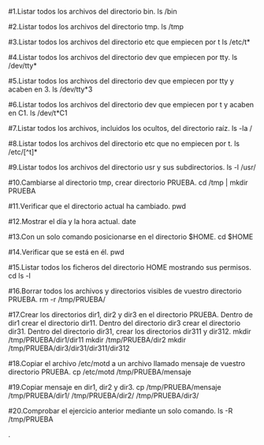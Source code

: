 #1.Listar todos los archivos del directorio bin.
ls /bin

#2.Listar todos los archivos del directorio tmp.
ls /tmp

#3.Listar todos los archivos del directorio etc que empiecen por t
ls /etc/t*

#4.Listar todos los archivos del directorio dev que empiecen por tty.
ls /dev/tty*

#5.Listar todos los archivos del directorio dev que empiecen por tty y acaben en 3.
ls /dev/tty*3

#6.Listar todos los archivos del directorio dev que empiecen por t y acaben en C1.
ls /dev/t*C1

#7.Listar todos los archivos, incluidos los ocultos, del directorio raíz.
ls -la /

#8.Listar todos los archivos del directorio etc que no empiecen por t.
ls /etc/[^t]*

#9.Listar todos los archivos del directorio usr y sus subdirectorios.
ls -l /usr/

#10.Cambiarse al directorio tmp, crear directorio PRUEBA.
cd /tmp | mkdir PRUEBA

#11.Verificar que el directorio actual ha cambiado.
pwd

#12.Mostrar el día y la hora actual.
date

#13.Con un solo comando posicionarse en el directorio $HOME.
cd $HOME

#14.Verificar que se está en él.
pwd

#15.Listar todos los ficheros del directorio HOME mostrando sus permisos.
cd ls -l


#16.Borrar todos los archivos y directorios visibles de vuestro directorio PRUEBA.
rm -r /tmp/PRUEBA/

#17.Crear los directorios dir1, dir2 y dir3 en el directorio PRUEBA. Dentro de dir1 crear el directorio dir11. Dentro del directorio dir3 crear el directorio dir31. Dentro del directorio dir31, crear los directorios dir311 y dir312.
mkdir /tmp/PRUEBA/dir1/dir11
mkdir /tmp/PRUEBA/dir2
mkdir /tmp/PRUEBA/dir3/dir31/dir311/dir312

#18.Copiar el archivo /etc/motd a un archivo llamado mensaje de vuestro directorio PRUEBA.
cp /etc/motd /tmp/PRUEBA/mensaje

#19.Copiar mensaje en dir1, dir2 y dir3.
cp /tmp/PRUEBA/mensaje /tmp/PRUEBA/dir1/ /tmp/PRUEBA/dir2/ /tmp/PRUEBA/dir3/

#20.Comprobar el ejercicio anterior mediante un solo comando.
ls -R /tmp/PRUEBA

.


